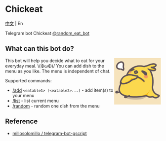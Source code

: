 # Chickeat

[中文](README-zh.md) | En

Telegram bot Chickeat [@random_eat_bot](https://t.me/random_eat_bot)

## What can this bot do?

<img align="right" alt="机器人头像" width="30%" src="img/botpic.png">

This bot will help you decide what to eat for your everyday meal. \\(ΦωΦ)/ You can add dish to the menu as you like. The menu is independent of chat.

Supported commands:

- [/add](#) `<eatable1> [<eatable2>...]` - add item(s) to your menu
- [/list](#) - list current menu
- [/random](#) - random one dish from the menu

## Reference

- [millosolomillo / telegram-bot-gscript](https://github.com/millosolomillo/telegram-bot-gscript)